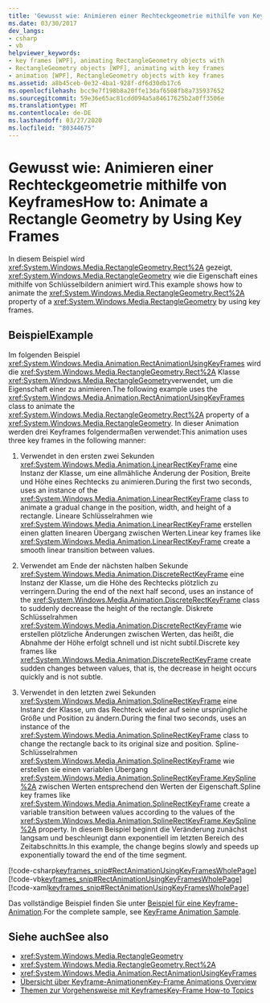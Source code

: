 ```yaml
---
title: 'Gewusst wie: Animieren einer Rechteckgeometrie mithilfe von Keyframes'
ms.date: 03/30/2017
dev_langs:
- csharp
- vb
helpviewer_keywords:
- key frames [WPF], animating RectangleGeometry objects with
- RectangleGeometry objects [WPF], animating with key frames
- animation [WPF], RectangleGeometry objects with key frames
ms.assetid: a8b45ceb-0e32-4ba1-928f-df6d30db17c6
ms.openlocfilehash: bcc9e7f198b8a20ffe13daf6508fb8a735937652
ms.sourcegitcommit: 59e36e65ac81cdd094a5a84617625b2a0ff3506e
ms.translationtype: MT
ms.contentlocale: de-DE
ms.lasthandoff: 03/27/2020
ms.locfileid: "80344675"
---
```

# <a name="how-to-animate-a-rectangle-geometry-by-using-key-frames"></a><span data-ttu-id="4ae54-102">Gewusst wie: Animieren einer Rechteckgeometrie mithilfe von Keyframes</span><span class="sxs-lookup"><span data-stu-id="4ae54-102">How to: Animate a Rectangle Geometry by Using Key Frames</span></span>
<span data-ttu-id="4ae54-103">In diesem Beispiel wird <xref:System.Windows.Media.RectangleGeometry.Rect%2A> gezeigt, <xref:System.Windows.Media.RectangleGeometry> wie die Eigenschaft eines mithilfe von Schlüsselbildern animiert wird.</span><span class="sxs-lookup"><span data-stu-id="4ae54-103">This example shows how to animate the <xref:System.Windows.Media.RectangleGeometry.Rect%2A> property of a <xref:System.Windows.Media.RectangleGeometry> by using key frames.</span></span>  
  
## <a name="example"></a><span data-ttu-id="4ae54-104">Beispiel</span><span class="sxs-lookup"><span data-stu-id="4ae54-104">Example</span></span>  
 <span data-ttu-id="4ae54-105">Im folgenden Beispiel <xref:System.Windows.Media.Animation.RectAnimationUsingKeyFrames> wird die <xref:System.Windows.Media.RectangleGeometry.Rect%2A> Klasse <xref:System.Windows.Media.RectangleGeometry>verwendet, um die Eigenschaft einer zu animieren.</span><span class="sxs-lookup"><span data-stu-id="4ae54-105">The following example uses the <xref:System.Windows.Media.Animation.RectAnimationUsingKeyFrames> class to animate the <xref:System.Windows.Media.RectangleGeometry.Rect%2A> property of a <xref:System.Windows.Media.RectangleGeometry>.</span></span> <span data-ttu-id="4ae54-106">In dieser Animation werden drei Keyframes folgendermaßen verwendet:</span><span class="sxs-lookup"><span data-stu-id="4ae54-106">This animation uses three key frames in the following manner:</span></span>  
  
1. <span data-ttu-id="4ae54-107">Verwendet in den ersten zwei Sekunden <xref:System.Windows.Media.Animation.LinearRectKeyFrame> eine Instanz der Klasse, um eine allmähliche Änderung der Position, Breite und Höhe eines Rechtecks zu animieren.</span><span class="sxs-lookup"><span data-stu-id="4ae54-107">During the first two seconds, uses an instance of the <xref:System.Windows.Media.Animation.LinearRectKeyFrame> class to animate a gradual change in the position, width, and height of a rectangle.</span></span> <span data-ttu-id="4ae54-108">Lineare Schlüsselrahmen wie <xref:System.Windows.Media.Animation.LinearRectKeyFrame> erstellen einen glatten linearen Übergang zwischen Werten.</span><span class="sxs-lookup"><span data-stu-id="4ae54-108">Linear key frames like <xref:System.Windows.Media.Animation.LinearRectKeyFrame> create a smooth linear transition between values.</span></span>  
  
2. <span data-ttu-id="4ae54-109">Verwendet am Ende der nächsten halben Sekunde <xref:System.Windows.Media.Animation.DiscreteRectKeyFrame> eine Instanz der Klasse, um die Höhe des Rechtecks plötzlich zu verringern.</span><span class="sxs-lookup"><span data-stu-id="4ae54-109">During the end of the next half second, uses an instance of the <xref:System.Windows.Media.Animation.DiscreteRectKeyFrame> class to suddenly decrease the height of the rectangle.</span></span> <span data-ttu-id="4ae54-110">Diskrete Schlüsselrahmen <xref:System.Windows.Media.Animation.DiscreteRectKeyFrame> wie erstellen plötzliche Änderungen zwischen Werten, das heißt, die Abnahme der Höhe erfolgt schnell und ist nicht subtil.</span><span class="sxs-lookup"><span data-stu-id="4ae54-110">Discrete key frames like <xref:System.Windows.Media.Animation.DiscreteRectKeyFrame> create sudden changes between values, that is, the decrease in height occurs quickly and is not subtle.</span></span>  
  
3. <span data-ttu-id="4ae54-111">Verwendet in den letzten zwei Sekunden <xref:System.Windows.Media.Animation.SplineRectKeyFrame> eine Instanz der Klasse, um das Rechteck wieder auf seine ursprüngliche Größe und Position zu ändern.</span><span class="sxs-lookup"><span data-stu-id="4ae54-111">During the final two seconds, uses an instance of the <xref:System.Windows.Media.Animation.SplineRectKeyFrame> class to change the rectangle back to its original size and position.</span></span> <span data-ttu-id="4ae54-112">Spline-Schlüsselrahmen <xref:System.Windows.Media.Animation.SplineRectKeyFrame> wie erstellen sie einen variablen Übergang <xref:System.Windows.Media.Animation.SplineRectKeyFrame.KeySpline%2A> zwischen Werten entsprechend den Werten der Eigenschaft.</span><span class="sxs-lookup"><span data-stu-id="4ae54-112">Spline key frames like <xref:System.Windows.Media.Animation.SplineRectKeyFrame> create a variable transition between values according to the values of the <xref:System.Windows.Media.Animation.SplineRectKeyFrame.KeySpline%2A> property.</span></span> <span data-ttu-id="4ae54-113">In diesem Beispiel beginnt die Veränderung zunächst langsam und beschleunigt dann exponentiell im letzten Bereich des Zeitabschnitts.</span><span class="sxs-lookup"><span data-stu-id="4ae54-113">In this example, the change begins slowly and speeds up exponentially toward the end of the time segment.</span></span>  
  
 [!code-csharp[keyframes_snip#RectAnimationUsingKeyFramesWholePage](~/samples/snippets/csharp/VS_Snippets_Wpf/keyframes_snip/CSharp/RectAnimationUsingKeyFramesExample.cs#rectanimationusingkeyframeswholepage)]
 [!code-vb[keyframes_snip#RectAnimationUsingKeyFramesWholePage](~/samples/snippets/visualbasic/VS_Snippets_Wpf/keyframes_snip/visualbasic/rectanimationusingkeyframesexample.vb#rectanimationusingkeyframeswholepage)]
 [!code-xaml[keyframes_snip#RectAnimationUsingKeyFramesWholePage](~/samples/snippets/xaml/VS_Snippets_Wpf/keyframes_snip/XAML/RectAnimationUsingKeyFramesExample.xaml#rectanimationusingkeyframeswholepage)]  
  
 <span data-ttu-id="4ae54-114">Das vollständige Beispiel finden Sie unter [Beispiel für eine Keyframe-Animation](https://github.com/microsoft/WPF-Samples/tree/master/Animation/KeyFrameAnimation).</span><span class="sxs-lookup"><span data-stu-id="4ae54-114">For the complete sample, see [KeyFrame Animation Sample](https://github.com/microsoft/WPF-Samples/tree/master/Animation/KeyFrameAnimation).</span></span>  
  
## <a name="see-also"></a><span data-ttu-id="4ae54-115">Siehe auch</span><span class="sxs-lookup"><span data-stu-id="4ae54-115">See also</span></span>

- <xref:System.Windows.Media.RectangleGeometry>
- <xref:System.Windows.Media.RectangleGeometry.Rect%2A>
- <xref:System.Windows.Media.Animation.RectAnimationUsingKeyFrames>
- [<span data-ttu-id="4ae54-116">Übersicht über Keyframe-Animationen</span><span class="sxs-lookup"><span data-stu-id="4ae54-116">Key-Frame Animations Overview</span></span>](key-frame-animations-overview.md)
- [<span data-ttu-id="4ae54-117">Themen zur Vorgehensweise mit Keyframes</span><span class="sxs-lookup"><span data-stu-id="4ae54-117">Key-Frame How-to Topics</span></span>](key-frame-animation-how-to-topics.md)
